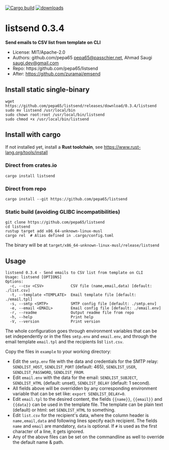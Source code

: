 [![Cargo build](https://github.com/pepa65/listsend/actions/workflows/rust.yml/badge.svg)](https://github.com/pepa65/listsend/actions/workflows/rust.yml)
[![downloads](https://img.shields.io/crates/d/listsend.svg)](https://crates.io/crates/listsend)

# listsend 0.3.4
**Send emails to CSV list from template on CLI**

* License: MIT/Apache-2.0
* Authors: github.com/pepa65 <pepa65@passchier.net>, Ahmad Saugi <saugi.dev@gmail.com>
* Repo: https:/github.com/pepa65/listsend
* After: https://github.com/zuramai/emsend

## Install static single-binary
```
wget https://github.com/pepa65/listsend/releases/download/0.3.4/listsend
sudo mv listsend /usr/local/bin
sudo chown root:root /usr/local/bin/listsend
sudo chmod +x /usr/local/bin/listsend
```

## Install with cargo
If not installed yet, install a **Rust toolchain**, see https://www.rust-lang.org/tools/install

### Direct from crates.io
```
cargo install listsend
```

### Direct from repo
```
cargo install --git https://github.com/pepa65/listsend
```

### Static build (avoiding GLIBC incompatibilities)
```
git clone https://github.com/pepa65/listsend
cd listsend
rustup target add x86_64-unknown-linux-musl
cargo rel  # Alias defined in .cargo/config.toml
```

The binary will be at `target/x86_64-unknown-linux-musl/release/listsend`

## Usage
```
listsend 0.3.4 - Send emails to CSV list from template on CLI
Usage: listsend [OPTIONS]
Options:
  -c, --csv <CSV>            CSV file (name,email,data) [default: ./list.csv]
  -t, --template <TEMPLATE>  Email template file [default: ./email.tpl]
  -s, --smtp <SMTP>          SMTP config file [default: ./smtp.env]
  -e, --email <EMAIL>        Email config file [default: ./email.env]
  -r, --readme               Output readme file from repo
  -h, --help                 Print help
  -V, --version              Print version
```

The whole configuration goes through environment variables that can be set
independently or in the files `smtp.env` and `email.env`, and through the
email template `email.tpl` and the recipients list `list.csv`.

Copy the files in `example` to your working directory:
* Edit the `smtp.env` file with the data and credentials for the SMTP relay:
  `SENDLIST_HOST`, `SENDLIST_PORT` (default: 465), `SENDLIST_USER`,
  `SENDLIST_PASSWORD`, `SENDLIST_FROM`.
* Edit `email.env` with the data for the email: `SENDLIST_SUBJECT`,
  `SENDLIST_HTML` (default: unset), `SENDLIST_DELAY` (default: 1 second).
* All fields above will be overridden by any corresponding environment variable
  that can be set like: `export SENDLIST_DELAY=0`.
* Edit `email.tpl` to the desired content, the fields `{{name}}`, `{{email}}`
  and `{{data}}` can be used in the template file.
  The template can be plain text (default) or html: set `SENDLIST_HTML` to something.
* Edit `list.csv` for the recipient's data, where the column header is
  `name,email,data` and following lines specify each recipient.
  The fields `name` and `email` are mandatory, `data` is optional.
  If `#` is used as the first character of a line, it gets ignored.
* Any of the above files can be set on the commandline as well to override the
  default name & path.

